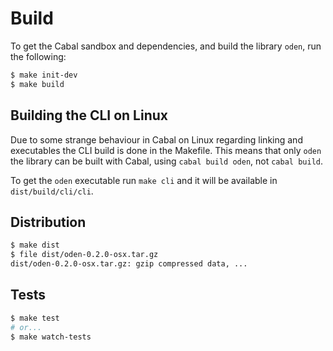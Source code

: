 # Build

To get the Cabal sandbox and dependencies, and build the library `oden`, run
the following:

```bash
$ make init-dev
$ make build
```

## Building the CLI on Linux

Due to some strange behaviour in Cabal on Linux regarding linking and
executables the CLI build is done in the Makefile. This means that only `oden`
the library can be built with Cabal, using `cabal build oden`, not `cabal
build`.

To get the `oden` executable run `make cli` and it will
be available in `dist/build/cli/cli`.

## Distribution

```bash
$ make dist
$ file dist/oden-0.2.0-osx.tar.gz
dist/oden-0.2.0-osx.tar.gz: gzip compressed data, ...
```

## Tests

```bash
$ make test
# or...
$ make watch-tests
```
